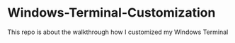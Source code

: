 # Windows-Terminal-Customization
This repo is about the walkthrough how I customized my Windows Terminal
